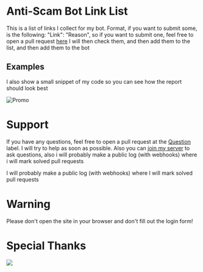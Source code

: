 # Anti-Scam Bot Link List
This is a list of links I collect for my bot. Format, if you want to submit some, is the following: "Link": "Reason", so if you want to submit one, feel free to open a pull request [here](https://github.com/2Lost4This/Anti-Scam-Bot-Link-List/labels/Submit%20Link)
I will then check them, and then add them to the list, and then add them to the bot
## Examples 
I also show a small snippet of my code so you can see how the report should look best

![Promo](https://cdn.discordapp.com/attachments/930541461353668668/930589813185343528/unknown.png)



# Support
If you have any questions, feel free to open a pull request at the [Question](https://github.com/2Lost4This/Anti-Scam-Bot-Link-List/labels/question) label. 
I will try to help as soon as possible. Also you can [join my server](https://discord.gg/4Q87pfTWqC) to ask questions, also i will probably make a public log (with webhooks) where i will mark solved pull requests

I will probably make a public log (with webhooks) where I will mark solved pull requests


# Warning
Please don't open the site in your browser and don't fill out the login form!

# Special Thanks
<a href="https://github.com/2Lost4This/Anti-Scam-Bot-Link-List/graphs/contributors">
  <img src="https://contrib.rocks/image?repo=2Lost4This/Anti-Scam-Bot-Link-List" />
</a>
